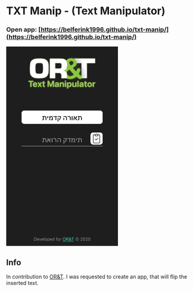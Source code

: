 # TXT Manip - (Text Manipulator)

### Open app: [https://belferink1996.github.io/txt-manip/](https://belferink1996.github.io/txt-manip/)

<img src="./_docs/screenshot.png" alt="screenshot" width="300" />

## Info

In contribution to [OR&T](http://orandt.co.il).
I was requested to create an app, that will flip the inserted text.
